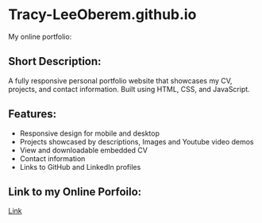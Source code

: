 # Tracy-LeeOberem.github.io
My online portfolio:

## Short Description:
A fully responsive personal portfolio website that showcases my CV, projects, and contact information. 
Built using HTML, CSS, and JavaScript.

## Features:
- Responsive design for mobile and desktop
- Projects showcased by descriptions, Images and Youtube video demos
- View and downloadable embedded CV
- Contact information
- Links to GitHub and LinkedIn profiles


## Link to my Online Porfoilo:
[Link](https://Tracy-LeeOberem.github.io)
